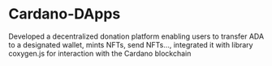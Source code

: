 # Cardano-DApps
 Developed a decentralized donation platform enabling users to transfer ADA to a designated wallet, mints NFTs, send NFTs..., integrated it with library coxygen.js for interaction with the Cardano blockchain
